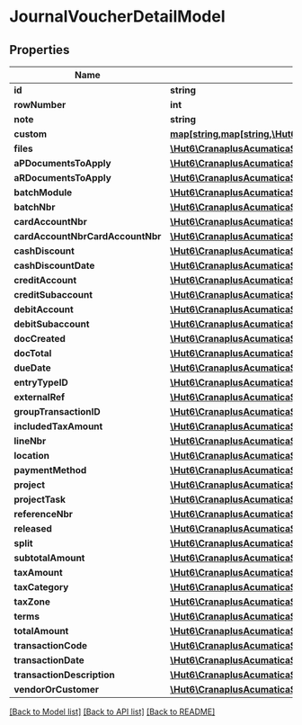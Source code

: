 # JournalVoucherDetailModel

## Properties
Name | Type | Description | Notes
------------ | ------------- | ------------- | -------------
**id** | **string** |  | [optional] 
**rowNumber** | **int** |  | [optional] 
**note** | **string** |  | [optional] 
**custom** | [**map[string,map[string,\Hut6\CranaplusAcumaticaSdk\Model\CustomFieldModel]]**](map.md) |  | [optional] 
**files** | [**\Hut6\CranaplusAcumaticaSdk\Model\FileLinkModel[]**](FileLinkModel.md) |  | [optional] 
**aPDocumentsToApply** | [**\Hut6\CranaplusAcumaticaSdk\Model\JournalVoucherDetailAPDocumentToApplyModel[]**](JournalVoucherDetailAPDocumentToApplyModel.md) |  | [optional] 
**aRDocumentsToApply** | [**\Hut6\CranaplusAcumaticaSdk\Model\JournalVoucherDetailARDocumentToApplyModel[]**](JournalVoucherDetailARDocumentToApplyModel.md) |  | [optional] 
**batchModule** | [**\Hut6\CranaplusAcumaticaSdk\Model\StringValueModel**](StringValueModel.md) |  | [optional] 
**batchNbr** | [**\Hut6\CranaplusAcumaticaSdk\Model\StringValueModel**](StringValueModel.md) |  | [optional] 
**cardAccountNbr** | [**\Hut6\CranaplusAcumaticaSdk\Model\IntValueModel**](IntValueModel.md) |  | [optional] 
**cardAccountNbrCardAccountNbr** | [**\Hut6\CranaplusAcumaticaSdk\Model\StringValueModel**](StringValueModel.md) |  | [optional] 
**cashDiscount** | [**\Hut6\CranaplusAcumaticaSdk\Model\DecimalValueModel**](DecimalValueModel.md) |  | [optional] 
**cashDiscountDate** | [**\Hut6\CranaplusAcumaticaSdk\Model\DateTimeValueModel**](DateTimeValueModel.md) |  | [optional] 
**creditAccount** | [**\Hut6\CranaplusAcumaticaSdk\Model\StringValueModel**](StringValueModel.md) |  | [optional] 
**creditSubaccount** | [**\Hut6\CranaplusAcumaticaSdk\Model\StringValueModel**](StringValueModel.md) |  | [optional] 
**debitAccount** | [**\Hut6\CranaplusAcumaticaSdk\Model\StringValueModel**](StringValueModel.md) |  | [optional] 
**debitSubaccount** | [**\Hut6\CranaplusAcumaticaSdk\Model\StringValueModel**](StringValueModel.md) |  | [optional] 
**docCreated** | [**\Hut6\CranaplusAcumaticaSdk\Model\BooleanValueModel**](BooleanValueModel.md) |  | [optional] 
**docTotal** | [**\Hut6\CranaplusAcumaticaSdk\Model\DecimalValueModel**](DecimalValueModel.md) |  | [optional] 
**dueDate** | [**\Hut6\CranaplusAcumaticaSdk\Model\DateTimeValueModel**](DateTimeValueModel.md) |  | [optional] 
**entryTypeID** | [**\Hut6\CranaplusAcumaticaSdk\Model\StringValueModel**](StringValueModel.md) |  | [optional] 
**externalRef** | [**\Hut6\CranaplusAcumaticaSdk\Model\StringValueModel**](StringValueModel.md) |  | [optional] 
**groupTransactionID** | [**\Hut6\CranaplusAcumaticaSdk\Model\IntValueModel**](IntValueModel.md) |  | [optional] 
**includedTaxAmount** | [**\Hut6\CranaplusAcumaticaSdk\Model\DecimalValueModel**](DecimalValueModel.md) |  | [optional] 
**lineNbr** | [**\Hut6\CranaplusAcumaticaSdk\Model\IntValueModel**](IntValueModel.md) |  | [optional] 
**location** | [**\Hut6\CranaplusAcumaticaSdk\Model\StringValueModel**](StringValueModel.md) |  | [optional] 
**paymentMethod** | [**\Hut6\CranaplusAcumaticaSdk\Model\StringValueModel**](StringValueModel.md) |  | [optional] 
**project** | [**\Hut6\CranaplusAcumaticaSdk\Model\StringValueModel**](StringValueModel.md) |  | [optional] 
**projectTask** | [**\Hut6\CranaplusAcumaticaSdk\Model\StringValueModel**](StringValueModel.md) |  | [optional] 
**referenceNbr** | [**\Hut6\CranaplusAcumaticaSdk\Model\StringValueModel**](StringValueModel.md) |  | [optional] 
**released** | [**\Hut6\CranaplusAcumaticaSdk\Model\BooleanValueModel**](BooleanValueModel.md) |  | [optional] 
**split** | [**\Hut6\CranaplusAcumaticaSdk\Model\BooleanValueModel**](BooleanValueModel.md) |  | [optional] 
**subtotalAmount** | [**\Hut6\CranaplusAcumaticaSdk\Model\DecimalValueModel**](DecimalValueModel.md) |  | [optional] 
**taxAmount** | [**\Hut6\CranaplusAcumaticaSdk\Model\DecimalValueModel**](DecimalValueModel.md) |  | [optional] 
**taxCategory** | [**\Hut6\CranaplusAcumaticaSdk\Model\StringValueModel**](StringValueModel.md) |  | [optional] 
**taxZone** | [**\Hut6\CranaplusAcumaticaSdk\Model\StringValueModel**](StringValueModel.md) |  | [optional] 
**terms** | [**\Hut6\CranaplusAcumaticaSdk\Model\StringValueModel**](StringValueModel.md) |  | [optional] 
**totalAmount** | [**\Hut6\CranaplusAcumaticaSdk\Model\DecimalValueModel**](DecimalValueModel.md) |  | [optional] 
**transactionCode** | [**\Hut6\CranaplusAcumaticaSdk\Model\StringValueModel**](StringValueModel.md) |  | [optional] 
**transactionDate** | [**\Hut6\CranaplusAcumaticaSdk\Model\DateTimeValueModel**](DateTimeValueModel.md) |  | [optional] 
**transactionDescription** | [**\Hut6\CranaplusAcumaticaSdk\Model\StringValueModel**](StringValueModel.md) |  | [optional] 
**vendorOrCustomer** | [**\Hut6\CranaplusAcumaticaSdk\Model\StringValueModel**](StringValueModel.md) |  | [optional] 

[[Back to Model list]](../README.md#documentation-for-models) [[Back to API list]](../README.md#documentation-for-api-endpoints) [[Back to README]](../README.md)


